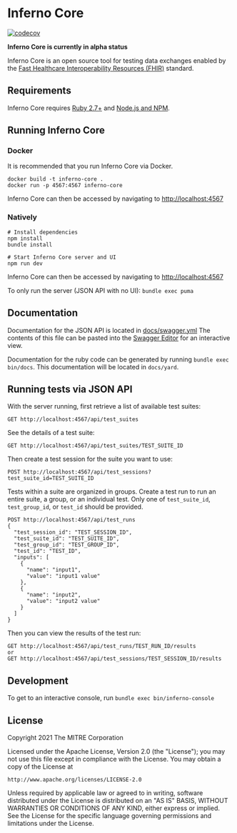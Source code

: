 # Inferno Core
[![codecov](https://codecov.io/gh/inferno-community/inferno-core/branch/main/graph/badge.svg?token=6NJTBHF82R)](https://codecov.io/gh/inferno-community/inferno-core)

**Inferno Core is currently in alpha status**

Inferno Core is an open source tool for testing data exchanges enabled by the [Fast
Healthcare Interoperability Resources (FHIR)](http://hl7.org/fhir/) standard. 

## Requirements
Inferno Core requires [Ruby 2.7+](https://www.ruby-lang.org/en/) and [Node.js
and NPM](https://www.npmjs.com/get-npm).

## Running Inferno Core

### Docker
It is recommended that you run Inferno Core via Docker.
```
docker build -t inferno-core .
docker run -p 4567:4567 inferno-core
```

Inferno Core can then be accessed by navigating to
[http://localhost:4567](http://localhost:4567)

### Natively
```
# Install dependencies
npm install
bundle install

# Start Inferno Core server and UI
npm run dev
```

Inferno Core can then be accessed by navigating to
[http://localhost:4567](http://localhost:4567)

To only run the server (JSON API with no UI): `bundle exec puma`

## Documentation
Documentation for the JSON API is located in
[docs/swagger.yml](docs/swagger.yml) The contents of this file can be pasted
into the [Swagger Editor](https://editor.swagger.io/) for an interactive view.


Documentation for the ruby code can be generated by running `bundle exec
bin/docs`. This documentation will be located in `docs/yard`.

## Running tests via JSON API
With the server running, first retrieve a list of available test suites:
```
GET http://localhost:4567/api/test_suites
```
See the details of a test suite:
```
GET http://localhost:4567/api/test_suites/TEST_SUITE_ID
```
Then create a test session for the suite you want to use:
```
POST http://localhost:4567/api/test_sessions?test_suite_id=TEST_SUITE_ID
```
Tests within a suite are organized in groups. Create a test run to run an entire
suite, a group, or an individual test. Only one of `test_suite_id`,
`test_group_id`, or `test_id` should be provided.
```
POST http://localhost:4567/api/test_runs
{
  "test_session_id": "TEST_SESSION_ID",
  "test_suite_id": "TEST_SUITE_ID",
  "test_group_id": "TEST_GROUP_ID",
  "test_id": "TEST_ID",
  "inputs": [
    {
      "name": "input1",
      "value": "input1 value"
    },
    {
      "name": "input2",
      "value": "input2 value"
    }
  ]
}
```
Then you can view the results of the test run:
```
GET http://localhost:4567/api/test_runs/TEST_RUN_ID/results
or
GET http://localhost:4567/api/test_sessions/TEST_SESSION_ID/results
```

## Development
To get to an interactive console, run `bundle exec bin/inferno-console`

## License
Copyright 2021 The MITRE Corporation

Licensed under the Apache License, Version 2.0 (the "License"); you may not use
this file except in compliance with the License. You may obtain a copy of the
License at
```
http://www.apache.org/licenses/LICENSE-2.0
```
Unless required by applicable law or agreed to in writing, software distributed
under the License is distributed on an "AS IS" BASIS, WITHOUT WARRANTIES OR
CONDITIONS OF ANY KIND, either express or implied. See the License for the
specific language governing permissions and limitations under the License.
